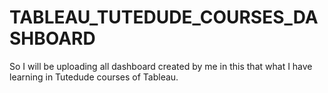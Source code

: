 # TABLEAU_TUTEDUDE_COURSES_DASHBOARD
So I will be uploading all dashboard created by me in this that what I have learning in Tutedude courses of Tableau.
